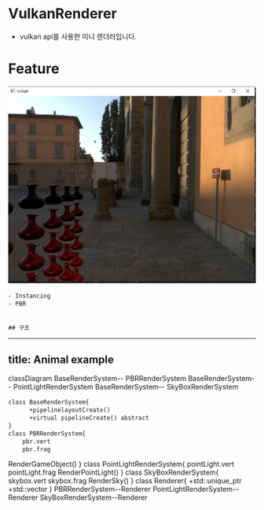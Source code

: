 ﻿# VulkanRenderer
- vulkan api를 사용한 미니 렌더러입니다.


# Feature
![실행 결과](./image.png)
```
- Instancing
- PBR


## 구조

```
---
title: Animal example
---
classDiagram
    BaseRenderSystem-- PBRRenderSystem
    BaseRenderSystem-- PointLightRenderSystem
    BaseRenderSystem-- SkyBoxRenderSystem

    class BaseRenderSystem{
          +pipelinelayoutCreate()
          +virtual pipelineCreate() abstract
    }
    class PBRRenderSystem{
        pbr.vert
        pbr.frag
RenderGameObject()
    }
    class PointLightRenderSystem{
        pointLight.vert
        pointLight.frag
RenderPointLight()
    }
    class SkyBoxRenderSystem{
        skybox.vert
        skybox.frag
        RenderSky()
    }
    class Renderer{
  +std::unique_ptr<SwapChain>
  +std::vector<CommandBuffer>
    }
PBRRenderSystem--Renderer
PointLightRenderSystem--Renderer
SkyBoxRenderSystem--Renderer


```
